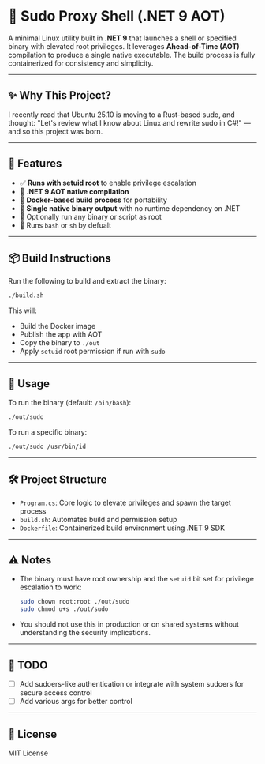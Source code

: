 # 🔐 Sudo Proxy Shell (.NET 9 AOT)

A minimal Linux utility built in **.NET 9** that launches a shell or specified binary with elevated root privileges. It leverages **Ahead-of-Time (AOT)** compilation to produce a single native executable. The build process is fully containerized for consistency and simplicity.

---
## ✨ Why This Project?

I recently read that Ubuntu 25.10 is moving to a Rust-based sudo, and thought: "Let's review what I know about Linux and rewrite sudo in C#!" — and so this project was born.



---

## 🚀 Features

- ✅ **Runs with setuid root** to enable privilege escalation
- 🧊 **.NET 9 AOT native compilation**
- 🐳 **Docker-based build process** for portability
- 📂 **Single native binary output** with no runtime dependency on .NET
- 🔧 Optionally run any binary or script as root
- 🔧 Runs ```bash``` or ```sh``` by defualt

---

## 📦 Build Instructions

Run the following to build and extract the binary:

```bash
./build.sh
```

This will:

- Build the Docker image
- Publish the app with AOT
- Copy the binary to `./out`
- Apply `setuid` root permission if run with `sudo`

---


## 🧪 Usage

To run the binary (default: `/bin/bash`):

```bash
./out/sudo
```

To run a specific binary:

```bash
./out/sudo /usr/bin/id
```

---

## 🛠 Project Structure

- `Program.cs`: Core logic to elevate privileges and spawn the target process
- `build.sh`: Automates build and permission setup
- `Dockerfile`: Containerized build environment using .NET 9 SDK

---

## ⚠️ Notes

- The binary must have root ownership and the `setuid` bit set for privilege escalation to work:

  ```bash
  sudo chown root:root ./out/sudo
  sudo chmod u+s ./out/sudo
  ```

- You should not use this in production or on shared systems without understanding the security implications.

---

## 📝 TODO

- [ ] Add sudoers-like authentication or integrate with system sudoers for secure access control
- [ ] Add various args for better control
---

## 📄 License

MIT License
